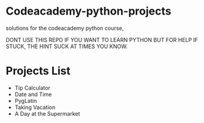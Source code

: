 Codeacademy-python-projects
===========================

solutions for the codeacademy python course, 

DONT USE THIS REPO IF YOU WANT TO LEARN PYTHON BUT FOR HELP IF STUCK, THE HINT SUCK AT TIMES YOU KNOW.

Projects List
=============
* Tip Calculator
* Date and Time
* PygLatin
* Taking Vacation
* A Day at the Supermarket